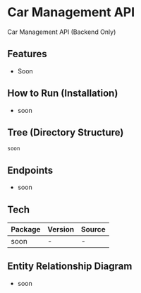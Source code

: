 # Car Management API

Car Management API (Backend Only)

## Features

- Soon

## How to Run (Installation)

- soon

## Tree (Directory Structure)

```
soon

```

## Endpoints

- soon

## Tech

| Package | Version | Source |
| ------- | ------- | ------ |
| soon    | -       | -      |

## Entity Relationship Diagram

- soon
